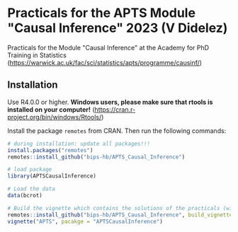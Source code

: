 # Practicals for the APTS Module "Causal Inference" 2023 (V Didelez)

Practicals for the Module "Causal Inference" at the Academy for PhD Training in Statistics (https://warwick.ac.uk/fac/sci/statistics/apts/programme/causinf/)

## Installation
Use R4.0.0 or higher. 
**Windows users, please make sure that rtools is installed on your computer!** 
(https://cran.r-project.org/bin/windows/Rtools/)

Install the package `remotes` from CRAN. Then run the following commands:

```R
# during installation: update all packages!!!
install.packages("remotes")
remotes::install_github("bips-hb/APTS_Causal_Inference")

# load package
library(APTSCausalInference)

# Load the data
data(bcrot)

# Build the vignette which contains the solutions of the practicals (will be made available during the course)
remotes::install_github("bips-hb/APTS_Causal_Inference", build_vignettes = TRUE)
vignette("APTS", pacakge = "APTSCausalInference")

```



